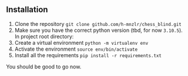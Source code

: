 <!--Heiko Menzler-->
<!--heikogeorg.menzler@stud.uni-goettingen.de-->
<!---->
<!--Date: 30.06.2022-->

## Installation

1. Clone the repository `git clone github.com/h-mnzlr/chess_blind.git`
2. Make sure you have the correct python version (tbd, for now `3.10.5`).  
In project root directory:
3. Create a virtual environment `python -m virtualenv env`
4. Activate the environment `source env/bin/activate`
5. Install all the requirements `pip install -r requirements.txt`

You should be good to go now.

